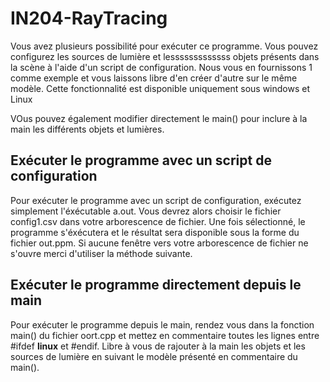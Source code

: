 # IN204-RayTracing

Vous avez plusieurs possibilité pour exécuter ce programme. Vous pouvez configurez les sources de lumière et lesssssssssssss objets présents dans la scène à l'aide d'un script de configuration. Nous vous en fournissons 1 comme exemple et vous laissons libre d'en créer d'autre sur le même modèle. Cette fonctionnalité est disponible uniquement sous windows et Linux

VOus pouvez également modifier directement le main() pour inclure à la main les différents objets et lumières. 

## Exécuter le programme avec un script de configuration

Pour exécuter le programme avec un script de configuration, exécutez simplement l'éxécutable a.out. Vous devrez alors choisir le fichier config1.csv dans votre arborescence de fichier. Une fois sélectionné, le programme s'éxécutera et le résultat sera disponible sous la forme du fichier out.ppm. Si aucune fenêtre vers votre arborescence de fichier ne s'ouvre merci d'utiliser la méthode suivante.

## Exécuter le programme directement depuis le main 

Pour exécuter le programme depuis le main, rendez vous dans la fonction main() du fichier oort.cpp et mettez en commentaire toutes les lignes entre #ifdef __linux__ et #endif. Libre à vous de rajouter à la main les objets et les sources de lumière en suivant le modèle présenté en commentaire du main().